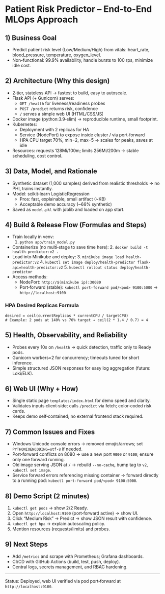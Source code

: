 # Patient Risk Predictor – End-to-End MLOps Approach

## 1) Business Goal
- Predict patient risk level (Low/Medium/High) from vitals: heart_rate, blood_pressure, temperature, oxygen_level.
- Non-functional: 99.9% availability, handle bursts to 100 rps, minimize idle cost.

## 2) Architecture (Why this design)
- 2‑tier, stateless API → fastest to build, easy to autoscale.
- Flask API (+ Gunicorn) serves:
  - `GET /health` for liveness/readiness probes
  - `POST /predict` returns risk, confidence
  - `/` serves a simple web UI (HTML/CSS/JS)
- Docker image (python:3.9‑slim) → reproducible runtime, small footprint.
- Kubernetes:
  - Deployment with 2 replicas for HA
  - Service (NodePort) to expose inside cluster / via port‑forward
  - HPA CPU target 70%, min=2, max=5 → scales for peaks, saves at idle
- Resources: requests 128Mi/100m; limits 256Mi/200m → stable scheduling, cost control.

## 3) Data, Model, and Rationale
- Synthetic dataset (1,000 samples) derived from realistic thresholds → no PHI, trains instantly.
- Model: scikit‑learn LogisticRegression
  - Pros: fast, explainable, small artifact (~KB)
  - Acceptable demo accuracy (~66% synthetic)
- Saved as `model.pkl` with joblib and loaded on app start.

## 4) Build & Release Flow (Formulas and Steps)
- Train locally in venv:
  1. `python app/train_model.py`
- Containerize (no multi‑stage to save time here):
  2. `docker build -t health-predictor:v2 .`
- Load into Minikube and deploy:
  3. `minikube image load health-predictor:v2`
  4. `kubectl set image deploy/health-predictor flask-api=health-predictor:v2`
  5. `kubectl rollout status deploy/health-predictor`
- Access methods:
  - NodePort: `http://$(minikube ip):30080`
  - Port‑forward (stable): `kubectl port-forward pod/<pod> 9100:5000` → `http://localhost:9100`

### HPA Desired Replicas Formula
```
desired = ceil(currentReplicas * currentCPU / targetCPU)
# Example: 2 pods at 140% vs 70% target → ceil(2 * 1.4 / 0.7) = 4
```

## 5) Health, Observability, and Reliability
- Probes every 10s on `/health` → quick detection, traffic only to Ready pods.
- Gunicorn workers=2 for concurrency; timeouts tuned for short inference.
- Simple structured JSON responses for easy log aggregation (future: Loki/ELK).

## 6) Web UI (Why + How)
- Single static page `templates/index.html` for demo speed and clarity.
- Validates inputs client‑side; calls `/predict` via fetch; color‑coded risk cards.
- Keeps demo self‑contained; no external frontend stack required.

## 7) Common Issues and Fixes
- Windows Unicode console errors → removed emojis/arrows; set `PYTHONIOENCODING=utf-8` if needed.
- Port‑forward conflicts on 8080 → use a new port `9000` or `9100`; ensure only one forward running.
- Old image serving JSON at `/` → rebuild `--no-cache`, bump tag to `v2`, `kubectl set image`.
- Service forward errors referencing missing container → forward directly to a running pod: `kubectl port-forward pod/<pod> 9100:5000`.

## 8) Demo Script (2 minutes)
1. `kubectl get pods` → show 2/2 Ready.
2. Open `http://localhost:9100` (port‑forward active) → show UI.
3. Click “Medium Risk” → Predict → show JSON result with confidence.
4. `kubectl get hpa` → explain autoscaling policy.
5. Mention resources (requests/limits) and probes.

## 9) Next Steps
- Add `/metrics` and scrape with Prometheus; Grafana dashboards.
- CI/CD with GitHub Actions (build, test, push, deploy).
- Central logs, secrets management, and RBAC hardening.

---
Status: Deployed, web UI verified via pod port‑forward at `http://localhost:9100`.

